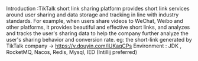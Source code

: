 Introduction :TikTalk short link sharing platform provides short link services around user sharing and data storage and tracking in line with industry standards. For example, when users share videos to WeChat, Weibo and other platforms, it provides beautiful and effective short links, and analyzes and tracks the user's sharing data to help the company further analyze the user's sharing behavior and conversion rate.  eg: the short-link generated by TikTalk company -> https://v.douyin.com/iUKaqCPs  Environment : JDK , RocketMQ, Nacos, Redis, Mysql, IED (Intillij preferred)
